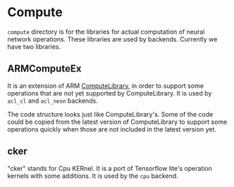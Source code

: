 # Compute

`compute` directory is for the libraries for actual computation of neural network operations. These libraries are used by backends. Currently we have two libraries.

## ARMComputeEx

It is an extension of ARM [ComputeLibrary](https://github.com/ARM-software/ComputeLibrary), in order to support some operations that are not yet supported by ComputeLibrary. It is used by `acl_cl` and `acl_neon` backends.

The code structure looks just like ComputeLibrary's. Some of the code could be copied from the latest version of ComputeLibrary to support some operations quickly when those are not included in the latest version yet.

## cker

"cker" stands for Cpu KERnel. It is a port of Tensorflow lite's operation kernels with some additions. It is used by the `cpu` backend.
